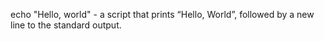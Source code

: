echo "Hello, world" -  a script that prints “Hello, World”, followed by a new line to the standard output.
